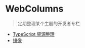 # WebColumns

> 定期整理某个主题的开发者专栏

- [TypeScript 资源整理](./resources/typescript/README.md)
- [镜像](./mirrors.md)
